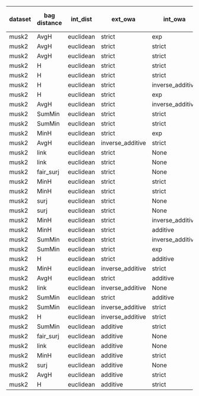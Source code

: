 | dataset | bag distance | int_dist | ext_owa | int_owa | Accuracy | F1 | TP | TN | FP | FN | Sensitivity | False Negative Rate | False Positive Rate | Specificity | Precission | False omission rate | FDR | Negative predictive value |
|---------|--------------|----------|---------|---------|----------|----|----|----|----|----|-------------|---------------------|---------------------|-------------|------------|---------------------|-----|---------------------------|
| musk2 | AvgH | euclidean | strict | exp | 0.87 | 0.883 | 49 | 38 | 2 | 11 | 0.817 | 0.183 | 0.05 | 0.95 | 0.961 | 0.224 | 0.039 | 0.776 |
| musk2 | AvgH | euclidean | strict | strict | 0.83 | 0.844 | 46 | 37 | 3 | 14 | 0.767 | 0.233 | 0.075 | 0.925 | 0.939 | 0.275 | 0.061 | 0.725 |
| musk2 | AvgH | euclidean | strict | strict | 0.83 | 0.844 | 46 | 37 | 3 | 14 | 0.767 | 0.233 | 0.075 | 0.925 | 0.939 | 0.275 | 0.061 | 0.725 |
| musk2 | H | euclidean | strict | strict | 0.83 | 0.841 | 45 | 38 | 2 | 15 | 0.75 | 0.25 | 0.05 | 0.95 | 0.957 | 0.283 | 0.043 | 0.717 |
| musk2 | H | euclidean | strict | strict | 0.83 | 0.841 | 45 | 38 | 2 | 15 | 0.75 | 0.25 | 0.05 | 0.95 | 0.957 | 0.283 | 0.043 | 0.717 |
| musk2 | H | euclidean | strict | inverse_additive | 0.82 | 0.836 | 46 | 36 | 4 | 14 | 0.767 | 0.233 | 0.1 | 0.9 | 0.92 | 0.28 | 0.08 | 0.72 |
| musk2 | H | euclidean | strict | exp | 0.82 | 0.833 | 45 | 37 | 3 | 15 | 0.75 | 0.25 | 0.075 | 0.925 | 0.938 | 0.288 | 0.062 | 0.712 |
| musk2 | AvgH | euclidean | strict | inverse_additive | 0.81 | 0.829 | 46 | 35 | 5 | 14 | 0.767 | 0.233 | 0.125 | 0.875 | 0.902 | 0.286 | 0.098 | 0.714 |
| musk2 | SumMin | euclidean | strict | strict | 0.79 | 0.814 | 46 | 33 | 7 | 14 | 0.767 | 0.233 | 0.175 | 0.825 | 0.868 | 0.298 | 0.132 | 0.702 |
| musk2 | SumMin | euclidean | strict | strict | 0.79 | 0.814 | 46 | 33 | 7 | 14 | 0.767 | 0.233 | 0.175 | 0.825 | 0.868 | 0.298 | 0.132 | 0.702 |
| musk2 | MinH | euclidean | strict | exp | 0.79 | 0.811 | 45 | 34 | 6 | 15 | 0.75 | 0.25 | 0.15 | 0.85 | 0.882 | 0.306 | 0.118 | 0.694 |
| musk2 | AvgH | euclidean | inverse_additive | strict | 0.8 | 0.804 | 41 | 39 | 1 | 19 | 0.683 | 0.317 | 0.025 | 0.975 | 0.976 | 0.328 | 0.024 | 0.672 |
| musk2 | link | euclidean | strict | None | 0.78 | 0.8 | 44 | 34 | 6 | 16 | 0.733 | 0.267 | 0.15 | 0.85 | 0.88 | 0.32 | 0.12 | 0.68 |
| musk2 | link | euclidean | strict | None | 0.78 | 0.8 | 44 | 34 | 6 | 16 | 0.733 | 0.267 | 0.15 | 0.85 | 0.88 | 0.32 | 0.12 | 0.68 |
| musk2 | fair_surj | euclidean | strict | None | 0.78 | 0.8 | 44 | 34 | 6 | 16 | 0.733 | 0.267 | 0.15 | 0.85 | 0.88 | 0.32 | 0.12 | 0.68 |
| musk2 | MinH | euclidean | strict | strict | 0.77 | 0.796 | 45 | 32 | 8 | 15 | 0.75 | 0.25 | 0.2 | 0.8 | 0.849 | 0.319 | 0.151 | 0.681 |
| musk2 | MinH | euclidean | strict | strict | 0.77 | 0.796 | 45 | 32 | 8 | 15 | 0.75 | 0.25 | 0.2 | 0.8 | 0.849 | 0.319 | 0.151 | 0.681 |
| musk2 | surj | euclidean | strict | None | 0.77 | 0.789 | 43 | 34 | 6 | 17 | 0.717 | 0.283 | 0.15 | 0.85 | 0.878 | 0.333 | 0.122 | 0.667 |
| musk2 | surj | euclidean | strict | None | 0.77 | 0.789 | 43 | 34 | 6 | 17 | 0.717 | 0.283 | 0.15 | 0.85 | 0.878 | 0.333 | 0.122 | 0.667 |
| musk2 | MinH | euclidean | strict | inverse_additive | 0.75 | 0.775 | 43 | 32 | 8 | 17 | 0.717 | 0.283 | 0.2 | 0.8 | 0.843 | 0.347 | 0.157 | 0.653 |
| musk2 | MinH | euclidean | strict | additive | 0.75 | 0.775 | 43 | 32 | 8 | 17 | 0.717 | 0.283 | 0.2 | 0.8 | 0.843 | 0.347 | 0.157 | 0.653 |
| musk2 | SumMin | euclidean | strict | inverse_additive | 0.72 | 0.763 | 45 | 27 | 13 | 15 | 0.75 | 0.25 | 0.325 | 0.675 | 0.776 | 0.357 | 0.224 | 0.643 |
| musk2 | SumMin | euclidean | strict | exp | 0.73 | 0.757 | 42 | 31 | 9 | 18 | 0.7 | 0.3 | 0.225 | 0.775 | 0.824 | 0.367 | 0.176 | 0.633 |
| musk2 | H | euclidean | strict | additive | 0.75 | 0.752 | 38 | 37 | 3 | 22 | 0.633 | 0.367 | 0.075 | 0.925 | 0.927 | 0.373 | 0.073 | 0.627 |
| musk2 | MinH | euclidean | inverse_additive | strict | 0.75 | 0.752 | 38 | 37 | 3 | 22 | 0.633 | 0.367 | 0.075 | 0.925 | 0.927 | 0.373 | 0.073 | 0.627 |
| musk2 | AvgH | euclidean | strict | additive | 0.74 | 0.745 | 38 | 36 | 4 | 22 | 0.633 | 0.367 | 0.1 | 0.9 | 0.905 | 0.379 | 0.095 | 0.621 |
| musk2 | link | euclidean | inverse_additive | None | 0.73 | 0.738 | 38 | 35 | 5 | 22 | 0.633 | 0.367 | 0.125 | 0.875 | 0.884 | 0.386 | 0.116 | 0.614 |
| musk2 | SumMin | euclidean | strict | additive | 0.69 | 0.735 | 43 | 26 | 14 | 17 | 0.717 | 0.283 | 0.35 | 0.65 | 0.754 | 0.395 | 0.246 | 0.605 |
| musk2 | SumMin | euclidean | inverse_additive | strict | 0.71 | 0.729 | 39 | 32 | 8 | 21 | 0.65 | 0.35 | 0.2 | 0.8 | 0.83 | 0.396 | 0.17 | 0.604 |
| musk2 | H | euclidean | inverse_additive | strict | 0.72 | 0.702 | 33 | 39 | 1 | 27 | 0.55 | 0.45 | 0.025 | 0.975 | 0.971 | 0.409 | 0.029 | 0.591 |
| musk2 | SumMin | euclidean | additive | strict | 0.65 | 0.632 | 30 | 35 | 5 | 30 | 0.5 | 0.5 | 0.125 | 0.875 | 0.857 | 0.462 | 0.143 | 0.538 |
| musk2 | fair_surj | euclidean | additive | None | 0.66 | 0.63 | 29 | 37 | 3 | 31 | 0.483 | 0.517 | 0.075 | 0.925 | 0.906 | 0.456 | 0.094 | 0.544 |
| musk2 | link | euclidean | additive | None | 0.65 | 0.607 | 27 | 38 | 2 | 33 | 0.45 | 0.55 | 0.05 | 0.95 | 0.931 | 0.465 | 0.069 | 0.535 |
| musk2 | MinH | euclidean | additive | strict | 0.66 | 0.605 | 26 | 40 | 0 | 34 | 0.433 | 0.567 | 0.0 | 1.0 | 1.0 | 0.459 | 0.0 | 0.541 |
| musk2 | surj | euclidean | additive | None | 0.64 | 0.6 | 27 | 37 | 3 | 33 | 0.45 | 0.55 | 0.075 | 0.925 | 0.9 | 0.471 | 0.1 | 0.529 |
| musk2 | AvgH | euclidean | additive | strict | 0.63 | 0.554 | 23 | 40 | 0 | 37 | 0.383 | 0.617 | 0.0 | 1.0 | 1.0 | 0.481 | 0.0 | 0.519 |
| musk2 | H | euclidean | additive | strict | 0.6 | 0.5 | 20 | 40 | 0 | 40 | 0.333 | 0.667 | 0.0 | 1.0 | 1.0 | 0.5 | 0.0 | 0.5 |
